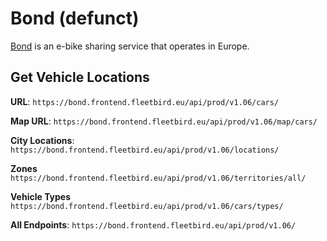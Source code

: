 # Bond (defunct)
[Bond](https://bond.info/) is an e-bike sharing service that operates in Europe.

## Get Vehicle Locations

**URL**: `https://bond.frontend.fleetbird.eu/api/prod/v1.06/cars/`

**Map URL**: `https://bond.frontend.fleetbird.eu/api/prod/v1.06/map/cars/`

**City Locations**: `https://bond.frontend.fleetbird.eu/api/prod/v1.06/locations/`

**Zones** `https://bond.frontend.fleetbird.eu/api/prod/v1.06/territories/all/`

**Vehicle Types** `https://bond.frontend.fleetbird.eu/api/prod/v1.06/cars/types/`

**All Endpoints**: `https://bond.frontend.fleetbird.eu/api/prod/v1.06/`
